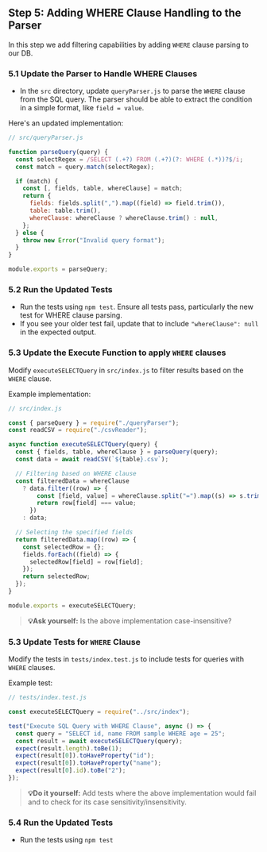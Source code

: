## Step 5: Adding WHERE Clause Handling to the Parser

In this step we add filtering capabilities by adding `WHERE` clause parsing to our DB.

### 5.1 Update the Parser to Handle WHERE Clauses

- In the `src` directory, update `queryParser.js` to parse the `WHERE` clause from the SQL query.
  The parser should be able to extract the condition in a simple format, like `field = value`.

Here's an updated implementation:

```javascript
// src/queryParser.js

function parseQuery(query) {
  const selectRegex = /SELECT (.+?) FROM (.+?)(?: WHERE (.*))?$/i;
  const match = query.match(selectRegex);

  if (match) {
    const [, fields, table, whereClause] = match;
    return {
      fields: fields.split(",").map((field) => field.trim()),
      table: table.trim(),
      whereClause: whereClause ? whereClause.trim() : null,
    };
  } else {
    throw new Error("Invalid query format");
  }
}

module.exports = parseQuery;
```

### 5.2 Run the Updated Tests

- Run the tests using `npm test`. Ensure all tests pass, particularly the new test for WHERE clause parsing.
- If you see your older test fail, update that to include `"whereClause": null` in the expected output.

### 5.3 Update the Execute Function to apply `WHERE` clauses

Modify `executeSELECTQuery` in `src/index.js` to filter results based on the `WHERE` clause.

Example implementation:

```javascript
// src/index.js

const { parseQuery } = require("./queryParser");
const readCSV = require("./csvReader");

async function executeSELECTQuery(query) {
  const { fields, table, whereClause } = parseQuery(query);
  const data = await readCSV(`${table}.csv`);

  // Filtering based on WHERE clause
  const filteredData = whereClause
    ? data.filter((row) => {
        const [field, value] = whereClause.split("=").map((s) => s.trim());
        return row[field] === value;
      })
    : data;

  // Selecting the specified fields
  return filteredData.map((row) => {
    const selectedRow = {};
    fields.forEach((field) => {
      selectedRow[field] = row[field];
    });
    return selectedRow;
  });
}

module.exports = executeSELECTQuery;
```

> **💡Ask yourself:** Is the above implementation case-insensitive?

### 5.3 Update Tests for `WHERE` Clause

Modify the tests in `tests/index.test.js` to include tests for queries with `WHERE` clauses.

Example test:

```javascript
// tests/index.test.js

const executeSELECTQuery = require("../src/index");

test("Execute SQL Query with WHERE Clause", async () => {
  const query = "SELECT id, name FROM sample WHERE age = 25";
  const result = await executeSELECTQuery(query);
  expect(result.length).toBe(1);
  expect(result[0]).toHaveProperty("id");
  expect(result[0]).toHaveProperty("name");
  expect(result[0].id).toBe("2");
});
```

> **💡Do it yourself:** Add tests where the above
> implementation would fail and to check for its case sensitivity/insensitivity.

### 5.4 Run the Updated Tests

- Run the tests using `npm test`
